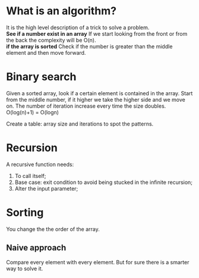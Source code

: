 # What is an algorithm?
It is the high level description of a trick to solve a problem.<br/>
**See if a number exist in an array**
If we start looking from the front or from the back the complexity will be O(n).<br/>
**if the array is sorted**
Check if the number is greater than the middle element and then move forward.

# Binary search
Given a sorted array, look if a certain element is contained in the array.
Start from the middle number, if it higher we take the higher side and we move on.
The number of iteration increase every time the size doubles.
O(log(n)+1) = O(logn)

Create a table: array size and iterations to spot the patterns.

# Recursion
A recursive function needs:
1. To call itself;
2. Base case: exit condition to avoid being stucked in the infinite recursion;
3. Alter the input parameter;

# Sorting
You change the the order of the array.

## Naive approach
Compare every element with every element. But for sure there is a smarter way to solve it.

